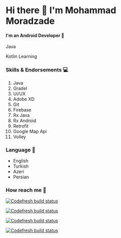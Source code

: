 # Hi there :wave: I'm Mohammad Moradzade

#### I'm an Android Developer :punch:

Java

Kotlin Learning

### Skills & Endorsements :computer:
1. Java
2. Gradel
3. Ui/UX
4. Adobe XD
5. Git
6. Firebase 
7. Rx Java 
8. Rx Android 
9. Retrofit 
10. Google Map Api 
11. Volley 

### Language :page_with_curl:
- English
- Turkish
- Azeri
- Persian


### How reach me :bell:
[![Codefresh build status]( https://img.shields.io/badge/me-Linkedin-blue )]( https://www.linkedin.com/in/mohammad-moradzadeh-31a1aa1b2/ )

[![Codefresh build status]( https://img.shields.io/badge/me-Instagram-red )]( https://www.instagram.com/mohammad_1999_dev )

[![Codefresh build status]( https://img.shields.io/badge/me-Telegram-blue )]( https://t.me/mohammad_1999_dev )

[![Codefresh build status]( https://img.shields.io/badge/me-About-green )]( https://www.about.me/moradzade )
